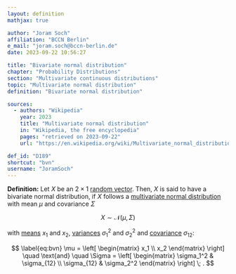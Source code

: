 ```yaml
---
layout: definition
mathjax: true

author: "Joram Soch"
affiliation: "BCCN Berlin"
e_mail: "joram.soch@bccn-berlin.de"
date: 2023-09-22 10:56:27

title: "Bivariate normal distribution"
chapter: "Probability Distributions"
section: "Multivariate continuous distributions"
topic: "Multivariate normal distribution"
definition: "Bivariate normal distribution"

sources:
  - authors: "Wikipedia"
    year: 2023
    title: "Multivariate normal distribution"
    in: "Wikipedia, the free encyclopedia"
    pages: "retrieved on 2023-09-22"
    url: "https://en.wikipedia.org/wiki/Multivariate_normal_distribution#Bivariate_case"

def_id: "D189"
shortcut: "bvn"
username: "JoramSoch"
---
```



**Definition:** Let $X$ be an $2 \times 1$ [random vector](/D/rvec). Then, $X$ is said to have a bivariate normal distribution, if $X$ follows a [multivariate normal distribution](/D/mvn) with mean $\mu$ and covariance $\Sigma$

$$ \label{eq:mvn}
X \sim \mathcal{N}(\mu, \Sigma)
$$

with [means](/D/mean) $x_1$ and $x_2$, [variances](/D/var) $\sigma_1^2$ and $\sigma_2^2$ and [covariance](/D/cov) $\sigma_{12}$:

$$ \label{eq:bvn}
\mu = \left[ \begin{matrix} x_1 \\ x_2 \end{matrix} \right] \quad \text{and} \quad \Sigma = \left[ \begin{matrix} \sigma_1^2 & \sigma_{12} \\ \sigma_{12} & \sigma_2^2 \end{matrix} \right] \; .
$$
